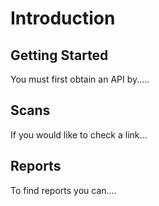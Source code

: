Introduction
=============

Getting Started
---------------

You must first obtain an API by.....


Scans
-----

If you would like to check a link...

Reports
-------

To find reports you can....

